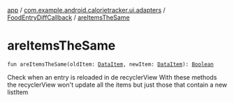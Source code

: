 [app](../../index.md) / [com.example.android.calorietracker.ui.adapters](../index.md) / [FoodEntryDiffCallback](index.md) / [areItemsTheSame](./are-items-the-same.md)

# areItemsTheSame

`fun areItemsTheSame(oldItem: `[`DataItem`](../-data-item/index.md)`, newItem: `[`DataItem`](../-data-item/index.md)`): `[`Boolean`](https://kotlinlang.org/api/latest/jvm/stdlib/kotlin/-boolean/index.html)

Check when an entry is reloaded in de recyclerView
With these methods the recyclerView won't update all the items but just those that contain a new listItem

